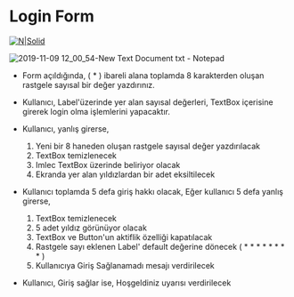 # Login Form

[![N|Solid](https://www.bilgeadam.com/akademi/SiteAssets/BilgeAdam/Images/LogoAkademi.png)](https://www.bilgeadam.com/akademi/) 



![2019-11-09 12_00_54-New Text Document txt - Notepad](https://user-images.githubusercontent.com/13505194/68526222-94c89e80-02ea-11ea-8e5c-dbdd0e9fc8d6.png)


* Form açıldığında, ( * ) ibareli alana toplamda 8 karakterden oluşan rastgele sayısal bir değer yazdırınız.
* Kullanıcı, Label'üzerinde yer alan sayısal değerleri, TextBox içerisine girerek login olma işlemlerini yapacaktır.
* Kullanıcı, yanlış girerse, 
  1) Yeni bir 8 haneden oluşan rastgele sayısal değer yazdırılacak
  2) TextBox temizlenecek
  3) Imlec TextBox üzerinde beliriyor olacak
  4) Ekranda yer alan yıldızlardan bir adet eksiltilecek
  
* Kullanıcı toplamda 5 defa giriş hakkı olacak, Eğer kullanıcı 5 defa yanlış girerse,
  1) TextBox temizlenecek
  2) 5 adet yıldız görünüyor olacak
  3) TextBox ve Button'un aktiflik özelliği kapatılacak
  4) Rastgele sayı eklenen Label' default değerine dönecek ( * * * * * * * * )
  5) Kullanıcıya Giriş Sağlanamadı mesajı verdirilecek
  
* Kullanıcı, Giriş sağlar ise, Hoşgeldiniz uyarısı verdirilecek
